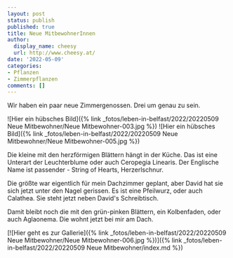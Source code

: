 ```yaml
---
layout: post
status: publish
published: true
title: Neue MitbewohnerInnen
author:
  display_name: cheesy
  url: http://www.cheesy.at/
date: '2022-05-09'
categories:
- Pflanzen
- Zimmerpflanzen
comments: []
---
```


Wir haben ein paar neue Zimmergenossen. Drei um genau zu sein.

![Hier ein hübsches Bild]({% link _fotos/leben-in-belfast/2022/20220509 Neue Mitbewohner/Neue Mitbewohner-003.jpg %})
![Hier ein hübsches Bild]({% link _fotos/leben-in-belfast/2022/20220509 Neue Mitbewohner/Neue Mitbewohner-005.jpg %})

Die kleine mit den herzförmigen Blättern hängt in der Küche. Das ist eine Unterart der Leuchterblume oder auch Ceropegia Linearis. Der Englische Name ist passender - String of Hearts, Herzerlschnur.

Die größte war eigentlich für mein Dachzimmer geplant, aber David hat sie sich jetzt unter den Nagel gerissen. Es ist eine Pfeilwurz, oder auch Calathea. Sie steht jetzt neben David's Schreibtisch.

Damit bleibt noch die mit den grün-pinken Blättern, ein Kolbenfaden, oder auch Aglaonema. Die wohnt jetzt bei mir am Dach.

[![Hier geht es zur Gallerie]({% link _fotos/leben-in-belfast/2022/20220509 Neue Mitbewohner/Neue Mitbewohner-006.jpg %})]({% link _fotos/leben-in-belfast/2022/20220509 Neue Mitbewohner/index.md %})